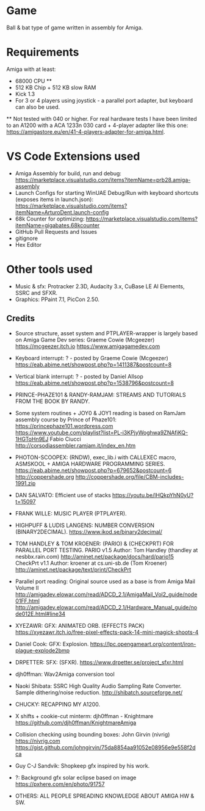 # Game
Ball & bat type of game written in assembly for Amiga.

# Requirements
Amiga with at least:
* 68000 CPU **
* 512 KB Chip + 512 KB slow RAM
* Kick 1.3
* For 3 or 4 players using joystick - a parallel port adapter, but keyboard can also be used.

** Not tested with 040 or higher. For real hardware tests I have been limited to an A1200 with a ACA 1233n 030 card + 4-player adapter like this one: https://amigastore.eu/en/41-4-players-adapter-for-amiga.html.

# VS Code Extensions used
* Amiga Assembly for build, run and debug: https://marketplace.visualstudio.com/items?itemName=prb28.amiga-assembly
* Launch Configs for starting WinUAE Debug/Run with keyboard shortcuts (exposes items in launch.json): https://marketplace.visualstudio.com/items?itemName=ArturoDent.launch-config
* 68k Counter for optimizing: https://marketplace.visualstudio.com/items?itemName=gigabates.68kcounter
* GitHub Pull Requests and Issues
* gitignore
* Hex Editor

# Other tools used
* Music & sfx: Protracker 2.3D, Audacity 3.x, CuBase LE AI Elements, SSRC and SFXR.
* Graphics: PPaint 7.1, PicCon 2.50.

## Credits

* Source structure, asset system and PTPLAYER-wrapper is largely based on Amiga Game Dev series: 
        Graeme Cowie (Mcgeezer)
	https://mcgeezer.itch.io
	https://www.amigagamedev.com
* Keyboard interrupt: 
	? - posted by Graeme Cowie (Mcgeezer)
	https://eab.abime.net/showpost.php?p=1411387&postcount=8
* Vertical blank interrupt: 
	? - posted by Daniel Allsop
	https://eab.abime.net/showpost.php?p=1538796&postcount=8
* PRINCE-PHAZE101 & RANDY-RAMJAM: 
        STREAMS AND TUTORIALS FROM THE BOOK BY RANDY.
* Some system routines + JOY0 & JOY1 reading is based on RamJam assembly course by Prince of Phaze101: 
	https://princephaze101.wordpress.com
	https://www.youtube.com/playlist?list=PL-i3KPjyWoghwa9ZNAfiKQ-1HGToHn9EJ
        Fabio Ciucci
	http://corsodiassembler.ramjam.it/index_en.htm
* PHOTON-SCOOPEX: 
        (RNDW), exec_lib.i with CALLEXEC macro, ASMSKOOL + AMIGA HARDWARE PROGRAMMING SERIES.
        https://eab.abime.net/showpost.php?p=679652&postcount=6
        http://coppershade.org
        http://coppershade.org/file/CBM-includes-1991.zip
* DAN SALVATO:
        Efficient use of stacks
        https://youtu.be/lHQkpYhN0yU?t=15097
* FRANK WILLE: 
        MUSIC PLAYER (PTPLAYER).
* HIGHPUFF & LUDIS LANGENS: 
        NUMBER CONVERSION (BINARY2DECIMAL).
        https://www.ikod.se/binary2decimal/
* TOM HANDLEY & TOM KROENER: 
        (PARIO) & (CHECKPRT) FOR PARALLEL PORT TESTING.
        PARIO v1.5
        Author:	Tom Handley (thandley at nesbbx.rain.com)
        http://aminet.net/package/docs/hard/pario15
        CheckPrt v1.1
        Author:	kroener at cs.uni-sb.de (Tom Kroener)
        http://aminet.net/package/text/print/CheckPrt
* Parallel port reading: 
        Original source used as a base is from Amiga Mail Volume II
        http://amigadev.elowar.com/read/ADCD_2.1/AmigaMail_Vol2_guide/node01FF.html
        http://amigadev.elowar.com/read/ADCD_2.1/Hardware_Manual_guide/node012E.html#line34
* XYEZAWR: 
        GFX: ANIMATED ORB. (EFFECTS PACK)
        https://xyezawr.itch.io/free-pixel-effects-pack-14-mini-magick-shoots-4
* Daniel Cook:
        GFX: Explosion.
        https://lpc.opengameart.org/content/iron-plague-explode2bmp
* DRPETTER:
        SFX: (SFXR).
        https://www.drpetter.se/project_sfxr.html
* djh0ffman:
        Wav2Amiga conversion tool
* Naoki Shibata:
        SSRC High Quality Audio Sampling Rate Converter. Sample dithering/noise reduction.
        http://shibatch.sourceforge.net/
* CHUCKY: 
        RECAPPING MY A1200.
* X shifts + cookie-cut minterm: 
        djh0ffman - Knightmare
        https://github.com/djh0ffman/KnightmareAmiga
* Collision checking using bounding boxes: 
        John Girvin (nivrig)
        https://nivrig.com
	https://gist.github.com/johngirvin/75da8854aa91052e08956e9e558f2dca
* Guy C-J Sandvik: 
        Shopkeep gfx inspired by his work.
* ?:
        Background gfx solar eclipse based on image
        https://pxhere.com/en/photo/91757

* OTHERS: 
        ALL PEOPLE SPREADING KNOWLEDGE ABOUT AMIGA HW & SW.
